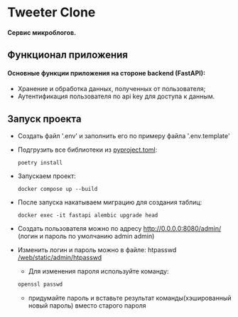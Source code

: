 # Tweeter Clone

#### Сервис микроблогов.

## Функционал приложения

#### Основные функции приложения на стороне backend (FastAPI):

* Хранение и обработка данных, полученных от пользователя;
* Аутентификация пользователя по api key для доступа к данным.


## Запуск проекта

* Создать файл '.env' и заполнить его по примеру файла '.env.template'
* Подгрузить все библиотеки из [pyproject.toml](pyproject.toml):

      poetry install

* Запускаем проект:

      docker compose up --build

* После запуска накатываем миграцию для создания таблиц:

      docker exec -it fastapi alembic upgrade head

* Создать пользователя можно по адресу http://0.0.0.0:8080/admin/ (логин и пароль по умолчанию admin admin)
* Изменить логин и пароль можно в файле: htpasswd [/web/static/admin/htpasswd](./web/static/admin/htpasswd)

  * Для изменения пароля используйте команду: 
  ```bash
  openssl passwd
  ```
  * придумайте пароль и вставьте результат команды(хэшированный новый пароль) вместо старого пароля

